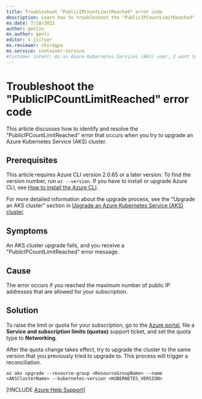 ```yaml
---
title: Troubleshoot "PublicIPCountLimitReached" error code
description: Learn how to troubleshoot the "PublicIPCountLimitReached" error when you try to upgrade an Azure Kubernetes Service cluster.
ms.date: 7/18/2022
author: genlin
ms.author: genli
editor: v-jsitser
ms.reviewer: chiragpa
ms.service: container-service
#Customer intent: As an Azure Kubernetes Services (AKS) user, I want to troubleshoot an Azure Kubernetes Service cluster upgrade that failed because of a "PublicIPCountLimitReached" error so that I can upgrade the cluster successfully.
---
```


# Troubleshoot the "PublicIPCountLimitReached" error code

This article discusses how to identify and resolve the "PublicIPCountLimitReached" error that occurs when you try to upgrade an Azure Kubernetes Service (AKS) cluster.

## Prerequisites

This article requires Azure CLI version 2.0.65 or a later version. To find the version number, run `az --version`. If you have to install or upgrade Azure CLI, see [How to install the Azure CLI](/cli/azure/install-azure-cli).

For more detailed information about the upgrade process, see the "Upgrade an AKS cluster" section in [Upgrade an Azure Kubernetes Service (AKS) cluster](/azure/aks/upgrade-cluster#upgrade-an-aks-cluster).

## Symptoms

An AKS cluster upgrade fails, and you receive a "PublicIPCountLimitReached" error message.

## Cause

The error occurs if you reached the maximum number of public IP addresses that are allowed for your subscription.

## Solution

To raise the limit or quota for your subscription, go to the [Azure portal]( https://portal.azure.com/#blade/Microsoft_Azure_Support/HelpAndSupportBlade/newsupportrequest), file a **Service and subscription limits (quotas)** support ticket, and set the quota type to **Networking**.

After the quota change takes effect, try to upgrade the cluster to the same version that you previously tried to upgrade to. This process will trigger a reconciliation.

```cli
az aks upgrade --resource-group <ResourceGroupName> --name <AKSClusterName> --kubernetes-version <KUBERNETES_VERSION>
```

[!INCLUDE [Azure Help Support](../../includes/azure-help-support.md)]
